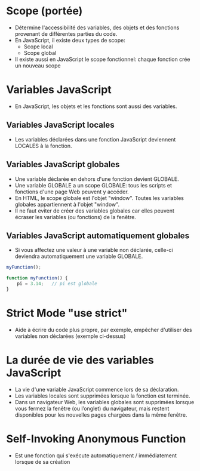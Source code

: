 # Scope (portée)
* Détermine l'accessibilité des variables, des objets et des fonctions provenant de différentes parties du code.
* En JavaScript, il existe deux types de scope:
    - Scope local
    - Scope global
* Il existe aussi en JavaScript le scope fonctionnel: chaque fonction crée un nouveau scope

# Variables JavaScript
* En JavaScript, les objets et les fonctions sont aussi des variables.

## Variables JavaScript locales
* Les variables déclarées dans une fonction JavaScript deviennent LOCALES à la fonction.

## Variables JavaScript globales
* Une variable déclarée en dehors d'une fonction devient GLOBALE.
* Une variable GLOBALE a un scope GLOBALE: tous les scripts et fonctions d'une page Web peuvent y accéder.
* En HTML, le scope globale est l'objet "window". Toutes les variables globales appartiennent à l'objet "window".
* Il ne faut eviter de créer des variables globales car elles peuvent écraser les variables (ou fonctions) de la fenêtre.

## Variables JavaScript automatiquement globales
* Si vous affectez une valeur à une variable non déclarée, celle-ci deviendra automatiquement une variable GLOBALE.
```javascript
myFunction();

function myFunction() {
    pi = 3.14;   // pi est globale
}
```
# Strict Mode "use strict"
* Aide à écrire du code plus propre, par exemple, empêcher d'utiliser des variables non déclarées (exemple ci-dessus)

# La durée de vie des variables JavaScript
- La vie d'une variable JavaScript commence lors de sa déclaration.
- Les variables locales sont supprimées lorsque la fonction est terminée.
- Dans un navigateur Web, les variables globales sont supprimées lorsque vous fermez la fenêtre (ou l’onglet) du navigateur, mais restent disponibles pour les nouvelles pages chargées dans la même fenêtre.

# Self-Invoking Anonymous Function
* Est une fonction qui s'exécute automatiquement / immédiatement lorsque de sa création